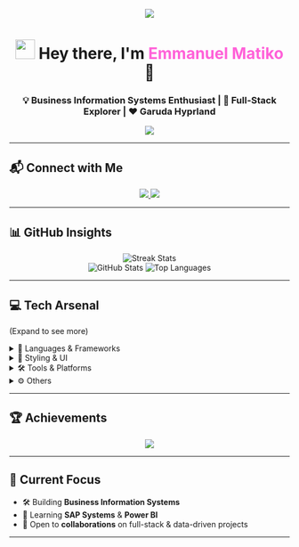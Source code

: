 <!-- HEADER -->
<p align="center">
  <img src="https://capsule-render.vercel.app/api?type=waving&height=200&text=Emmatiko&fontAlign=50&fontAlignY=40&color=0:00FFFF,50:FF00FF,100:8000FF&animation=twinkling&fontColor=ffffff&fontSize=120"/>
</p>

<h1 align="center">
  <img src="https://media.giphy.com/media/hvRJCLFzcasrR4ia7z/giphy.gif" width="35" />  
  Hey there, I'm <span style="color:#FF61D8">Emmanuel Matiko</span> 🚀
</h1>

<h3 align="center">💡 Business Information Systems Enthusiast | 💪 Full-Stack Explorer | ❤️ Garuda Hyprland</h3>

<p align="center">
  <img src="https://readme-typing-svg.herokuapp.com?font=Fira+Code&size=22&duration=2500&pause=1500&color=00FFFF&center=true&vCenter=true&width=600&lines=Building+data-driven+solutions...;Exploring+Business+Information+Systems...;Always+learning,+creating+and+having+fun🚀">
</p>

---

## 📬 Connect with Me
<p align="center">
  <a href="https://tiktok.com/@.emmatiko" target="_blank">
    <img src="https://img.shields.io/badge/TikTok-%23000000.svg?style=for-the-badge&logo=TikTok&logoColor=white"/>
  </a>
  <a href="mailto:emmanuel.kichuki@gmail.com" target="_blank">
    <img src="https://img.shields.io/badge/Email-D14836?style=for-the-badge&logo=gmail&logoColor=white"/>
  </a>
</p>

---

## 📊 GitHub Insights
<p align="center">
   <img src="https://nirzak-streak-stats.vercel.app/?user=emma7iko&theme=radical&hide_border=false" alt="Streak Stats" />
   <br/>
   <img src="https://github-readme-stats.vercel.app/api?username=emma7iko&theme=radical&show_icons=true&hide_border=false" alt="GitHub Stats" />
   <img src="https://github-readme-stats.vercel.app/api/top-langs/?username=emma7iko&layout=compact&theme=radical&hide_border=false" alt="Top Languages" />
</p>

---

## 💻 Tech Arsenal
<p>(Expand to see more)</p>
<details>
<summary>🧠 Languages & Frameworks</summary>

![HTML5](https://img.shields.io/badge/html5-%23E34F26.svg?style=for-the-badge&logo=html5&logoColor=white)
![JavaScript](https://img.shields.io/badge/javascript-%23323330.svg?style=for-the-badge&logo=javascript&logoColor=%23F7DF1E)
![TypeScript](https://img.shields.io/badge/typescript-%23007ACC.svg?style=for-the-badge&logo=typescript&logoColor=white)
![Vue.js](https://img.shields.io/badge/vue.js-%2335495e.svg?style=for-the-badge&logo=vuedotjs&logoColor=%234FC08D)
![Next JS](https://img.shields.io/badge/Next-black?style=for-the-badge&logo=next.js&logoColor=white)
![React](https://img.shields.io/badge/react-%2320232a.svg?style=for-the-badge&logo=react&logoColor=%2361DAFB)
![NodeJS](https://img.shields.io/badge/node.js-6DA55F?style=for-the-badge&logo=node.js&logoColor=white)
![Express.js](https://img.shields.io/badge/express.js-%23404d59.svg?style=for-the-badge&logo=express&logoColor=%2361DAFB)
</details>

<details>
<summary>🎨 Styling & UI</summary>

![TailwindCSS](https://img.shields.io/badge/tailwindcss-%2338B2AC.svg?style=for-the-badge&logo=tailwind-css&logoColor=white)
![Vite](https://img.shields.io/badge/vite-%23646CFF.svg?style=for-the-badge&logo=vite&logoColor=white)
![jQuery](https://img.shields.io/badge/jquery-%230769AD.svg?style=for-the-badge&logo=jquery&logoColor=white)
![Chart.js](https://img.shields.io/badge/chart.js-F5788D.svg?style=for-the-badge&logo=chart.js&logoColor=white)
</details>

<details>
<summary>🛠️ Tools & Platforms</summary>

![Vercel](https://img.shields.io/badge/vercel-%23000000.svg?style=for-the-badge&logo=vercel&logoColor=white)
![Docker](https://img.shields.io/badge/docker-%230db7ed.svg?style=for-the-badge&logo=docker&logoColor=white)
![NPM](https://img.shields.io/badge/NPM-%23CB3837.svg?style=for-the-badge&logo=npm&logoColor=white)
![Yarn](https://img.shields.io/badge/yarn-%232C8EBB.svg?style=for-the-badge&logo=yarn&logoColor=white)
</details>

<details>
<summary>⚙️ Others</summary>

![Electron.js](https://img.shields.io/badge/Electron-191970?style=for-the-badge&logo=Electron&logoColor=white)
![Expo](https://img.shields.io/badge/expo-1C1E24?style=for-the-badge&logo=expo&logoColor=#D04A37)
![JWT](https://img.shields.io/badge/JWT-black?style=for-the-badge&logo=JSON%20web%20tokens)
![SQLite](https://img.shields.io/badge/sqlite-%2307405e.svg?style=for-the-badge&logo=sqlite&logoColor=white)
</details>

---

## 🏆 Achievements
<p align="center">
  <img src="https://github-profile-trophy.vercel.app/?username=emma7iko&theme=radical&no-frame=true&margin-w=5" />
</p>

---

## 🎯 Current Focus
- 🛠️ Building **Business Information Systems**
- 🌱 Learning **SAP Systems** & **Power BI**
- 🤝 Open to **collaborations** on full-stack & data-driven projects

---
